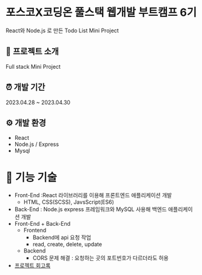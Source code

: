 # 포스코X코딩온 풀스택 웹개발 부트캠프 6기
React와 Node.js 로 만든 Todo List Mini Project

## 📝 프로젝트 소개
Full stack Mini Project

## ⏰ 개발 기간
2023.04.28 ~ 2023.04.30

## ⚙️ 개발 환경
- React
- Node.js / Express
- Mysql

# 📌 기능 기술
- Front-End :React 라이브러리를 이용해 프론트엔드 애플리케이션 개발
  - HTML, CSS(SCSS), JavsScript(ES6)
- Back-End : Node.js express 프레임워크와 MySQL 사용해 백엔드 애플리케이션 개발
- Front-End + Back-End
  - Frontend
    - Backend에 api 요청 작업
    - read, create, delete, update
  - Backend
    - CORS 문제 해결 : 요청하는 곳의 포트번호가 다르더라도 허용
- [프로젝트 회고록]()
